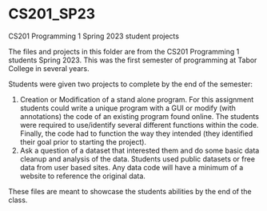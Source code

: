 # CS201_SP23
CS201 Programming 1 Spring 2023 student projects

The files and projects in this folder are from the CS201 Programming 1 students Spring 2023. This was the first semester of programming at Tabor College in several years. 

Students were given two projects to complete by the end of the semester: 
1. Creation or Modification of a stand alone program.
   For this assignment students could write a unique program with a GUI or modify (with annotations) the code of an existing program found online. The students were required to use/identify several different functions within the code. Finally, the code had to function the way they intended (they identified their goal prior to starting the project).
2. Ask a question of a dataset that interested them and do some basic data cleanup and analysis of the data. Students used public datasets or free data from user based sites. Any data code will have a minimum of a website to reference the original data.

These files are meant to showcase the students abilities by the end of the class.
